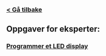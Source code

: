 ### [< Gå tilbake](index.md)

## Oppgaver for eksperter:

### [Programmer et LED display](https://makecode.microbit.org/#tutorial:https://github.com/8gywce293pcg/tut-test)
